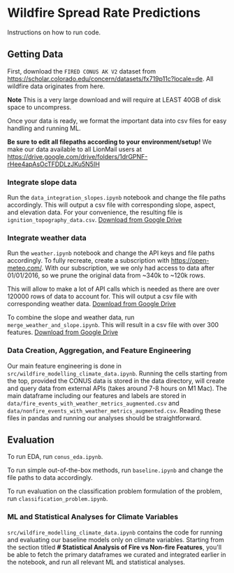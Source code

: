 # Wildfire Spread Rate Predictions
Instructions on how to run code.

## Getting Data
First, download the `FIRED CONUS AK V2` dataset from https://scholar.colorado.edu/concern/datasets/fx719p11c?locale=de. All wildfire data originates from here.

**Note** This is a very large download and will require at LEAST 40GB of disk space to uncompress.

Once your data is ready, we format the important data into csv files for easy handling and running ML.

**Be sure to edit all filepaths according to your environment/setup!** We make our data available to all LionMail users at https://drive.google.com/drive/folders/1drGPNF-rHee4apAsOcTFDDLzJKu5N5IH 

### Integrate slope data
Run the `data_integration_slopes.ipynb` notebook and change the file paths accordingly. This will output a csv file with corresponding slope, aspect, and elevation data. For your convenience, the resulting file is `ignition_topography_data.csv`. [Download from Google Drive](https://drive.google.com/file/d/1pr1a_Je8V-NFMvdiVt0EDQ6x99erDUqd/view?usp=drive_link)


### Integrate weather data
Run the `weather.ipynb` notebook and change the API keys and file paths accordingly. To fully recreate, create a subscription with https://open-meteo.com/. With our subscription, we we only had access to data after 01/01/2016, so we prune the original data from ~340k to ~120k rows.

This will allow to make a lot of API calls which is needed as there are over 120000 rows of data to account for. This will output a csv file with corresponding weather data. [Download from Google Drive](https://drive.google.com/file/d/1NFF5LQrX20MmjflPbOWDDDUK1vnGHd-e/view?usp=drive_link)

To combine the slope and weather data, run `merge_weather_and_slope.ipynb`. This will result in a csv file with over 300 features. [Download from Google Drive](https://drive.google.com/file/d/1NFF5LQrX20MmjflPbOWDDDUK1vnGHd-e/view?usp=drive_link)

### Data Creation, Aggregation, and Feature Engineering
Our main feature engineering is done in `src/wildfire_modelling_climate_data.ipynb`. Running the cells starting from the top, provided the CONUS data is stored in the data directory, will create and query data from external APIs (takes around 7-8 hours on M1 Mac). The main dataframe including our features and labels are stored in `data/fire_events_with_weather_metrics_augmented.csv` and `data/nonfire_events_with_weather_metrics_augmented.csv`. Reading these files in pandas and running our analyses should be straightforward.

## Evaluation
To run EDA, run `conus_eda.ipynb`.

To run simple out-of-the-box methods, run `baseline.ipynb` and change the file paths to data accordingly. 

To run evaluation on the classification problem formulation of the problem, run `classification_problem.ipynb`.

### ML and Statistical Analyses for Climate Variables
`src/wildfire_modelling_climate_data.ipynb` contains the code for running and evaluating our baseline models only on climate variables. Starting from the section titled **# Statistical Analysis of Fire vs Non-fire Features**, you'll be able to fetch the primary dataframes we curated and integrated earlier in the notebook, and run all relevant ML and statistical analyses.